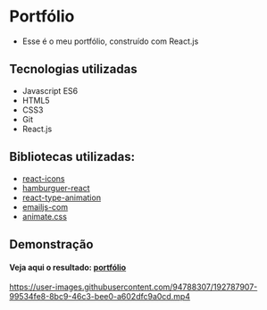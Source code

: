 
# Portfólio 

- Esse é o meu portfólio, construído com React.js

## Tecnologias utilizadas 

- Javascript ES6 
- HTML5
- CSS3
- Git
- React.js

## Bibliotecas utilizadas:

- [react-icons](https://react-icons.github.io/react-icons/)
- [hamburguer-react](https://www.npmjs.com/package/hamburger-react)
- [react-type-animation](https://www.npmjs.com/package/react-type-animation)
- [emailjs-com](https://www.npmjs.com/package/emailjs-com)
- [animate.css](https://animate.style/)


## Demonstração

#### Veja aqui o resultado: [portfólio](https://portfolio-levy-bezerra.vercel.app/)

https://user-images.githubusercontent.com/94788307/192787907-99534fe8-8bc9-46c3-bee0-a602dfc9a0cd.mp4

